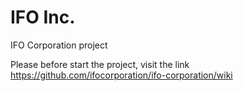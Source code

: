# IFO Inc.
IFO Corporation project

Please before start the project, visit the link https://github.com/ifocorporation/ifo-corporation/wiki
